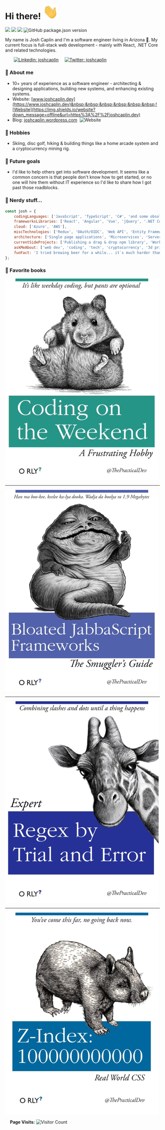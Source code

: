 # Hi there! <img src="images/wave.gif" width="50px">


<img src="https://img.shields.io/static/v1?label=code%20quality&message=yes!&color=brightgreen" > <img src="https://img.shields.io/static/v1?label=technical%20debt&message=heck%20no%21&color=bright%20green" > <img src="https://img.shields.io/static/v1?label=Gives%20me%20nightmares&message=VB6,%20VBA&color=red" >&nbsp;![GitHub package.json version](https://img.shields.io/github/package-json/v/joshcaplin/joshcaplin)

My name is Josh Caplin and I'm a software engineer living in Arizona :cactus:. My current focus is full-stack web development - mainly with React, .NET Core and related technologies.

&nbsp;&nbsp;&nbsp;&nbsp;&nbsp;&nbsp;&nbsp;[![Linkedin: joshcaplin](https://img.shields.io/badge/-joshcaplin-blue?style=flat-square&logo=Linkedin&logoColor=white&link=https://www.linkedin.com/in/joshcaplin/)](https://www.linkedin.com/in/joshcaplin/)  &nbsp;&nbsp;&nbsp;&nbsp;[![Twitter: joshcaplin](https://img.shields.io/badge/-joshcaplin-blue?style=flat-square&logo=twitter&link=https://www.twitter.com/joshcaplin)](https://www.twitter.com/joshcaplin)

### :metal: About me
  - 10+ years of experience as a software engineer - architecting & designing applications, building new systems, and enhancing existing systems.
  - Website:  [www.joshcaplin.dev](https://www.joshcaplin.dev)&nbsp;&nbsp;&nbsp;&nbsp;&nbsp;&nbsp;![Website](https://img.shields.io/website?down_message=offline&url=https%3A%2F%2Fjoshcaplin.dev)
  - Blog:   [joshcaplin.wordpress.com](https://joshcaplin.wordpress.com)&nbsp;&nbsp;![Website](https://img.shields.io/website?down_message=offline&url=https%3A%2F%2Fjoshcaplin.wordpress.com)
&nbsp;

### :sunrise_over_mountains: Hobbies
- Skiing, disc golf, hiking & building things like a home arcade system and a cryptocurrency mining rig. 
&nbsp;

### :dart: Future goals
- I'd like to help others get into software development.  It seems like a common concern is that people don't know how to get started, or no one will hire them without IT experience so I'd like to share how I got past those roadblocks. 
&nbsp;

### :eyes: Nerdy stuff...  
```javascript
const josh = {
    codingLanguages: ['JavaScript', 'TypeScript', 'C#', 'and some obsolete ones I`m embarrassed to admit'],
    frameworksLibraries: ['React', 'Angular', 'Vue', 'jQuery', '.NET Core', 'ASP.NET', 'Bootstrap', 'Jest', ],
    cloud: ['Azure', 'AWS'],
    miscTechnologies: ['Redux', 'OAuth/OIDC', 'Web API', 'Entity Framework', 'unit testing', 'RESTful services', 'SQL', 'git', 'Node', 'Fluent UI', 'Sass', 'Less'],
    architecture: ['Single page applications', 'Microservices', 'Serverless architecture', 'Progressive web applications', 'MVC'],
    currentSideProjects: ['Publishing a drag & drop npm library', 'Working on a IoT kegerator'],
    askMeAbout: ['web dev', 'coding', 'tech', 'cryptocurrency', '3d printing'],
    funFact: 'I tried brewing beer for a while... it`s much harder than it looks!',
};
```


### :book: Favorite books
<img src="images/1-coding-on-weekend.jpg">
<hr />
<img src="images/2-bloated-javascript.jpg">
<hr />
<img src="images/3-regex-trial-and-error.jpg">
<hr />
<img src="images/4-z-index-100000.jpg">

&nbsp;
&nbsp;
**Page Visits:** ![Visitor Count](https://profile-counter.glitch.me/joshcaplin/count.svg)
